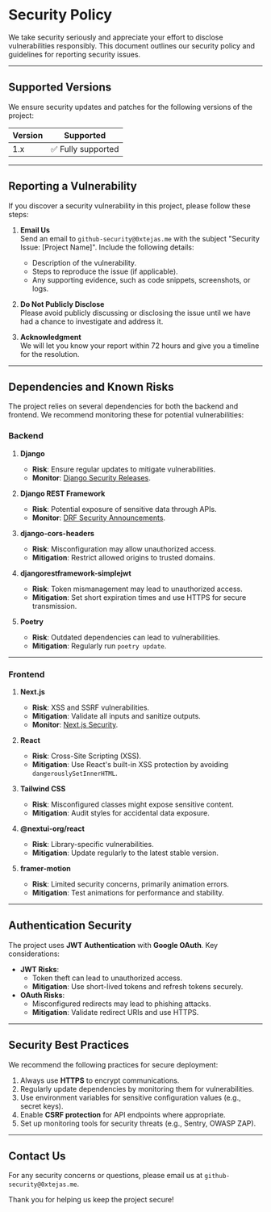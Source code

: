 # Security Policy

We take security seriously and appreciate your effort to disclose vulnerabilities responsibly. This document outlines our security policy and guidelines for reporting security issues.

---

## Supported Versions

We ensure security updates and patches for the following versions of the project:

| Version | Supported          |
|---------|--------------------|
| 1.x     | ✅ Fully supported |

---

## Reporting a Vulnerability

If you discover a security vulnerability in this project, please follow these steps:

1. **Email Us**  
   Send an email to `github-security@0xtejas.me` with the subject "Security Issue: [Project Name]". Include the following details:
   - Description of the vulnerability.
   - Steps to reproduce the issue (if applicable).
   - Any supporting evidence, such as code snippets, screenshots, or logs.

2. **Do Not Publicly Disclose**  
   Please avoid publicly discussing or disclosing the issue until we have had a chance to investigate and address it.

3. **Acknowledgment**  
   We will let you know your report within 72 hours and give you a timeline for the resolution.

---

## Dependencies and Known Risks

The project relies on several dependencies for both the backend and frontend. We recommend monitoring these for potential vulnerabilities:

### Backend
1. **Django**  
   - **Risk**: Ensure regular updates to mitigate vulnerabilities.  
   - **Monitor**: [Django Security Releases](https://www.djangoproject.com/weblog/).

2. **Django REST Framework**  
   - **Risk**: Potential exposure of sensitive data through APIs.  
   - **Monitor**: [DRF Security Announcements](https://www.django-rest-framework.org/community/release-notes/).

3. **django-cors-headers**  
   - **Risk**: Misconfiguration may allow unauthorized access.  
   - **Mitigation**: Restrict allowed origins to trusted domains.

4. **djangorestframework-simplejwt**  
   - **Risk**: Token mismanagement may lead to unauthorized access.  
   - **Mitigation**: Set short expiration times and use HTTPS for secure transmission.

5. **Poetry**  
   - **Risk**: Outdated dependencies can lead to vulnerabilities.  
   - **Mitigation**: Regularly run `poetry update`.

---

### Frontend
1. **Next.js**  
   - **Risk**: XSS and SSRF vulnerabilities.  
   - **Mitigation**: Validate all inputs and sanitize outputs.  
   - **Monitor**: [Next.js Security](https://nextjs.org/docs/security).

2. **React**  
   - **Risk**: Cross-Site Scripting (XSS).  
   - **Mitigation**: Use React's built-in XSS protection by avoiding `dangerouslySetInnerHTML`.

3. **Tailwind CSS**  
   - **Risk**: Misconfigured classes might expose sensitive content.  
   - **Mitigation**: Audit styles for accidental data exposure.

4. **@nextui-org/react**  
   - **Risk**: Library-specific vulnerabilities.  
   - **Mitigation**: Update regularly to the latest stable version.

5. **framer-motion**  
   - **Risk**: Limited security concerns, primarily animation errors.  
   - **Mitigation**: Test animations for performance and stability.

---

## Authentication Security

The project uses **JWT Authentication** with **Google OAuth**. Key considerations:
- **JWT Risks**:
  - Token theft can lead to unauthorized access.  
  - **Mitigation**: Use short-lived tokens and refresh tokens securely.
- **OAuth Risks**:
  - Misconfigured redirects may lead to phishing attacks.  
  - **Mitigation**: Validate redirect URIs and use HTTPS.

---

## Security Best Practices

We recommend the following practices for secure deployment:
1. Always use **HTTPS** to encrypt communications.
2. Regularly update dependencies by monitoring them for vulnerabilities.
3. Use environment variables for sensitive configuration values (e.g., secret keys).
4. Enable **CSRF protection** for API endpoints where appropriate.
5. Set up monitoring tools for security threats (e.g., Sentry, OWASP ZAP).

---

## Contact Us

For any security concerns or questions, please email us at `github-security@0xtejas.me`.

Thank you for helping us keep the project secure!
